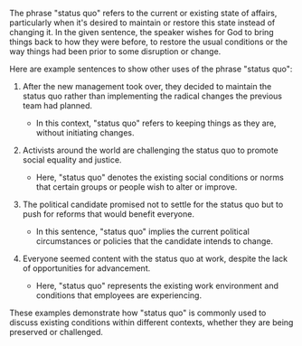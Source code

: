 The phrase "status quo" refers to the current or existing state of affairs, particularly when it's desired to maintain or restore this state instead of changing it. In the given sentence, the speaker wishes for God to bring things back to how they were before, to restore the usual conditions or the way things had been prior to some disruption or change.

Here are example sentences to show other uses of the phrase "status quo":

1. After the new management took over, they decided to maintain the status quo rather than implementing the radical changes the previous team had planned.
   - In this context, "status quo" refers to keeping things as they are, without initiating changes.

2. Activists around the world are challenging the status quo to promote social equality and justice.
   - Here, "status quo" denotes the existing social conditions or norms that certain groups or people wish to alter or improve.

3. The political candidate promised not to settle for the status quo but to push for reforms that would benefit everyone.
   - In this sentence, "status quo" implies the current political circumstances or policies that the candidate intends to change.

4. Everyone seemed content with the status quo at work, despite the lack of opportunities for advancement.
   - Here, "status quo" represents the existing work environment and conditions that employees are experiencing.

These examples demonstrate how "status quo" is commonly used to discuss existing conditions within different contexts, whether they are being preserved or challenged.